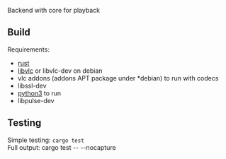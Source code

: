 Backend with core for playback

## Build
Requirements:
 - [rust](https://www.rust-lang.org)  
 - [libvlc](https://wiki.videolan.org/LibVLC) or libvlc-dev on debian  
 - vlc addons (addons APT package under *debian) to run with codecs  
 - libssl-dev  
 - [python3](https://www.python.org/) to run  
 - libpulse-dev

## Testing

Simple testing: `cargo test`  
Full output: cargo test -- --nocapture
